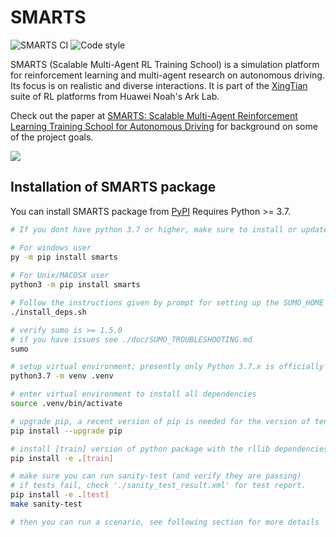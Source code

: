 # SMARTS
![SMARTS CI](https://github.com/junluo-huawei/SMARTS/workflows/SMARTS%20CI/badge.svg?branch=master) ![Code style](https://img.shields.io/badge/code%20style-black-000000.svg)

SMARTS (Scalable Multi-Agent RL Training School) is a simulation platform for reinforcement learning and multi-agent research on autonomous driving. Its focus is on realistic and diverse interactions. It is part of the [XingTian](https://github.com/huawei-noah/xingtian/) suite of RL platforms from Huawei Noah's Ark Lab.

Check out the paper at [SMARTS: Scalable Multi-Agent Reinforcement Learning Training School for Autonomous Driving](https://arxiv.org/abs/2010.09776) for background on some of the project goals.

![](docs/_static/smarts_envision.gif)

## Installation of SMARTS package
You can install SMARTS package from [PyPI](https://pypi.org/project/smarts/)
Requires Python >= 3.7. 
```bash
# If you dont have python 3.7 or higher, make sure to install or update python first

# For windows user 
py -m pip install smarts
 
# For Unix/MACOSX user
python3 -m pip install smarts

# Follow the instructions given by prompt for setting up the SUMO_HOME environment variable
./install_deps.sh

# verify sumo is >= 1.5.0
# if you have issues see ./doc/SUMO_TROUBLESHOOTING.md
sumo

# setup virtual environment; presently only Python 3.7.x is officially supported
python3.7 -m venv .venv

# enter virtual environment to install all dependencies
source .venv/bin/activate

# upgrade pip, a recent version of pip is needed for the version of tensorflow we depend on
pip install --upgrade pip

# install [train] version of python package with the rllib dependencies
pip install -e .[train]

# make sure you can run sanity-test (and verify they are passing)
# if tests fail, check './sanity_test_result.xml' for test report. 
pip install -e .[test]
make sanity-test

# then you can run a scenario, see following section for more details
```
